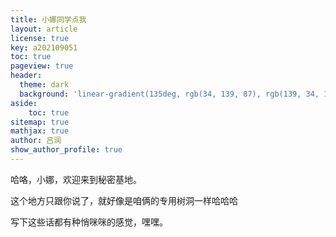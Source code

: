 ```yaml
---
title: 小娜同学点我
layout: article
license: true
key: a202109051
toc: true
pageview: true
header:
  theme: dark
  background: 'linear-gradient(135deg, rgb(34, 139, 87), rgb(139, 34, 139))'
aside:
    toc: true
sitemap: true
mathjax: true
author: 吕润
show_author_profile: true
---
```

哈咯，小娜，欢迎来到秘密基地。

这个地方只跟你说了，就好像是咱俩的专用树洞一样哈哈哈

写下这些话都有种悄咪咪的感觉，嘿嘿。
